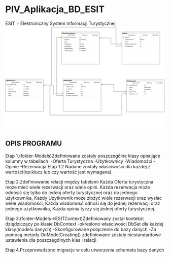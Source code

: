 # PIV_Aplikacja_BD_ESIT
ESIT = Elektroniczny System Informacji Turystycznej
![Opis alternatywny](/Schemat_Bazy_Danych_ESIT.png)
## OPIS PROGRAMU
Etap 1.(folder-Models)Zdefiniowane zostały poszczególne klasy opisujące kolumny w tabellach:
-Oferta Turystyczna
-Użytkownicy
-Wiadomości
-Opinie
-Rezerwacja
Etap 1.2 Nadane zostały właściwości dla każdej z wartości(np:klucz lub czy wartość jest wymagana)

Etap 2.Zdefiniowanie relacji między tabelami
Każda Oferta turystyczna może mieć wiele rezerwacji oraz wiele opini.
Każda rezerwacja może odnosić się tylko do jedenj oferty turystycznej oraz do jednego użytkownika,
Każdy Użytkownik może złożyć wiele rezerwacji oraz wysłac wiele wiadomości,
Każda wiadomość odnosi się do jednej rezerwacji oraz jednego użytkownika,
Każda opinia tyczy się jednej oferty turystycznej.

Etap 3.(folder-Models->ESITContext)Zdefiniowany został kontekst dziędziczący po klasie DbContext
-określono właściwości DbSet dla każdej klasy(modelu danych)
-Skonfigurowane połączenie do bazy danych
-Za pomocą metody OnModelCreating() zdefiniowane zostały niestandardowe ustawienia dla poszczególnych klas i relacji

Etap 4.Przeprowadzono migracje w celu utworzenia schematu bazy danych
  

